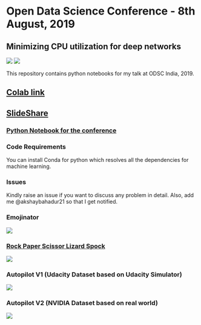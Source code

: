 # Open Data Science Conference - 8th August, 2019 
## Minimizing CPU utilization for deep networks 
 [![](https://img.shields.io/github/license/sourcerer-io/hall-of-fame.svg?colorB=ff0000)](https://github.com/akshaybahadur21/Emojinator/blob/master/LICENSE.md)  [![](https://img.shields.io/badge/Akshay-Bahadur-brightgreen.svg?colorB=ff0000)](https://akshaybahadur.com)

This repository contains python notebooks for my talk at ODSC India, 2019.

## [Colab link](https://colab.research.google.com/drive/1Hn5qQYChBZOYNN3SdbK966ht76D2SP1j)

## [SlideShare](https://www.slideshare.net/AkshayBahadur/open-data-science-conference-india-2019)

### [Python Notebook for the conference](https://nbviewer.jupyter.org/github/akshaybahadur21/ODSC-India-2019/blob/master/ODSC_India.ipynb)

### Code Requirements
You can install Conda for python which resolves all the dependencies for machine learning.

### Issues
Kindly raise an issue if you want to discuss any problem in detail. Also, add me @akshaybahadur21 so that I get notified.

### Emojinator
<img src="https://github.com/akshaybahadur21/Emojinator/blob/master/emo.gif">

### [Rock Paper Scissor Lizard Spock](https://github.com/akshaybahadur21/Emojinator/tree/master/Rock_Paper_Scissor_Lizard_Spock)
<img src="https://github.com/akshaybahadur21/Emojinator/blob/master/RPS.gif">

### Autopilot V1 (Udacity Dataset based on Udacity Simulator)
<img src="https://github.com/akshaybahadur21/Autopilot/blob/master/final.gif">

### Autopilot V2 (NVIDIA Dataset based on real world)
<img src="https://github.com/akshaybahadur21/Autopilot/blob/master/v2.gif">





